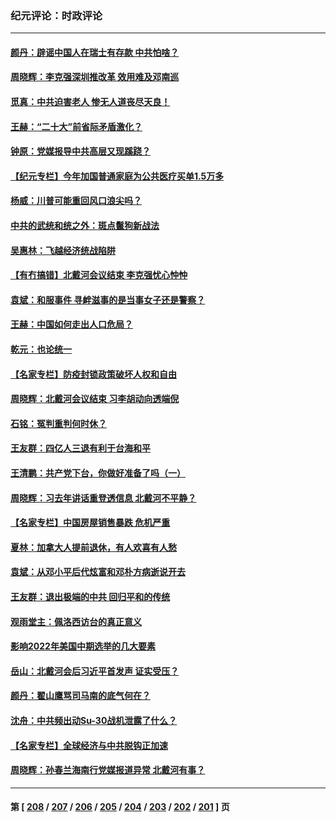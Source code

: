 ### 纪元评论：时政评论
---
#### [颜丹：辟谣中国人在瑞士有存款 中共怕啥？](../../pages/nsc1025/n13806126.md) 
#### [周晓辉：李克强深圳推改革 效用难及邓南巡](../../pages/nsc1025/n13805874.md) 
#### [觅真：中共迫害老人 惨无人道丧尽天良！](../../pages/nsc1025/n13805777.md) 
#### [王赫：“二十大”前省际矛盾激化？](../../pages/nsc1025/n13805599.md) 
#### [钟原：党媒报导中共高层又现蹊跷？](../../pages/nsc1025/n13805608.md) 
#### [【纪元专栏】今年加国普通家庭为公共医疗买单1.5万多](../../pages/nsc1025/n13805493.md) 
#### [杨威：川普可能重回风口浪尖吗？](../../pages/nsc1025/n13804966.md) 
#### [中共的武统和统之外：斑点鬣狗新战法](../../pages/nsc1025/n13805448.md) 
#### [吴惠林：飞越经济统战陷阱](../../pages/nsc1025/n13805363.md) 
#### [【有冇搞错】北戴河会议结束 李克强忧心忡忡](../../pages/nsc1025/n13804836.md) 
#### [袁斌：和服事件 寻衅滋事的是当事女子还是警察？](../../pages/nsc1025/n13805053.md) 
#### [王赫：中国如何走出人口危局？](../../pages/nsc1025/n13804930.md) 
#### [乾元：也论统一](../../pages/nsc1025/n13804935.md) 
#### [【名家专栏】防疫封锁政策破坏人权和自由](../../pages/nsc1025/n13804521.md) 
#### [周晓辉：北戴河会议结束 习李胡动向透端倪](../../pages/nsc1025/n13804432.md) 
#### [石铭：冤判重判何时休？](../../pages/nsc1025/n13804433.md) 
#### [王友群：四亿人三退有利于台海和平](../../pages/nsc1025/n13803979.md) 
#### [王清鹏：共产党下台，你做好准备了吗（一）](../../pages/nsc1025/n13804205.md) 
#### [周晓辉：习去年讲话重登透信息 北戴河不平静？](../../pages/nsc1025/n13803937.md) 
#### [【名家专栏】中国房屋销售暴跌 危机严重](../../pages/nsc1025/n13803785.md) 
#### [夏林：加拿大人提前退休，有人欢喜有人愁](../../pages/nsc1025/n13803860.md) 
#### [袁斌：从邓小平后代炫富和邓朴方病逝说开去](../../pages/nsc1025/n13803520.md) 
#### [王友群：退出极端的中共 回归平和的传统](../../pages/nsc1025/n13803234.md) 
#### [观雨堂主：佩洛西访台的真正意义](../../pages/nsc1025/n13803062.md) 
#### [影响2022年美国中期选举的几大要素](../../pages/nsc1025/n13802590.md) 
#### [岳山：北戴河会后习近平首发声 证实受压？](../../pages/nsc1025/n13802942.md) 
#### [颜丹：翟山鹰骂司马南的底气何在？](../../pages/nsc1025/n13802558.md) 
#### [沈舟：中共频出动Su-30战机泄露了什么？](../../pages/nsc1025/n13802628.md) 
#### [【名家专栏】全球经济与中共脱钩正加速](../../pages/nsc1025/n13802363.md) 
#### [周晓辉：孙春兰海南行党媒报道异常 北戴河有事？](../../pages/nsc1025/n13802581.md) 

---
#### 第 [ [208](./208.md) / [207](./207.md) / [206](./206.md) / [205](./205.md) / [204](./204.md) / [203](./203.md) / [202](./202.md) / [201](./201.md) ] 页
